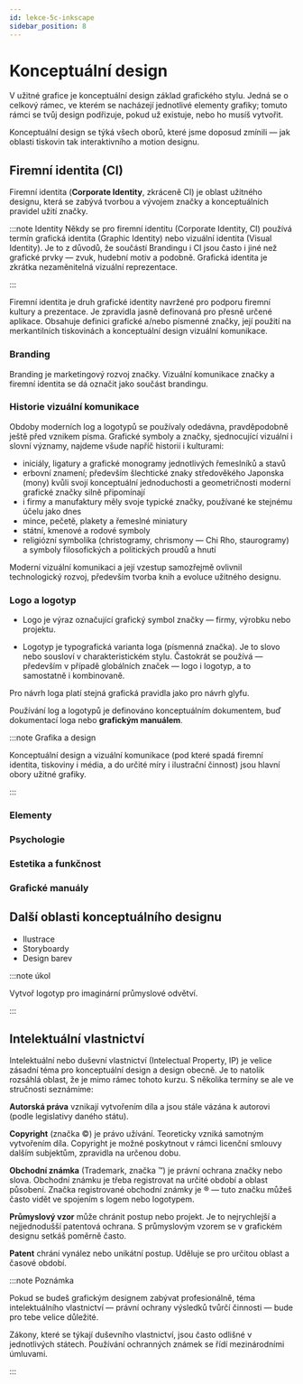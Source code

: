 ```yaml
---
id: lekce-5c-inkscape
sidebar_position: 8
---
```


# Konceptuální design
V užitné grafice je konceptuální design základ grafického stylu. Jedná se o celkový rámec, ve kterém se nacházejí jednotlivé elementy grafiky; tomuto rámci se tvůj design podřizuje, pokud už existuje, nebo ho musíš vytvořit.

Konceptuální design se týká všech oborů, které jsme doposud zmínili — jak oblasti tiskovin tak interaktivního a motion designu.

## Firemní identita (CI)

Firemní identita (**Corporate Identity**, zkráceně CI) je oblast užitného designu, která se zabývá tvorbou a vývojem značky a konceptuálních pravidel užití značky.

:::note Identity
Někdy se pro firemní identitu (Corporate Identity, CI) používá termín grafická identita (Graphic Identity) nebo vizuální identita (Visual Identity). Je to z důvodů, že součástí Brandingu i CI jsou často i jiné než grafické prvky — zvuk, hudební motiv a podobně. Grafická identita je zkrátka nezaměnitelná vizuální reprezentace.

:::

Firemní identita  je druh grafické identity navržené pro podporu firemní kultury a prezentace. Je zpravidla jasně definovaná pro přesně určené aplikace. Obsahuje definici grafické a/nebo písmenné značky, její použití na merkantilních tiskovinách a konceptuální design vizuální komunikace.

### Branding
Branding je marketingový rozvoj značky. Vizuální komunikace značky a firemní identita se dá označit jako součást brandingu.

### Historie vizuální komunikace
Obdoby moderních log a logotypů se používaly odedávna, pravděpodobně ještě před vznikem písma. Grafické symboly a značky, sjednocující vizuální i slovní významy, najdeme všude napříč historií i kulturami:

- iniciály, ligatury a grafické monogramy jednotlivých řemeslníků a stavů
- erbovní znamení; především  šlechtické znaky středověkého Japonska (mony) kvůli svojí konceptuální jednoduchosti a geometričnosti moderní grafické značky silně připomínají
- i firmy a manufaktury měly svoje typické značky, používané ke stejnému účelu jako dnes
- mince, pečetě, plakety a řemeslné miniatury
- státní, kmenové a rodové symboly
- religiózní symbolika (christogramy, chrismony — Chi Rho, staurogramy) a symboly filosofických a politických proudů a hnutí

Moderní vizuální komunikaci a její vzestup samozřejmě ovlivnil technologický rozvoj, především tvorba knih a evoluce užitného designu.  

### Logo a logotyp

- Logo je výraz označující grafický symbol značky — firmy, výrobku nebo projektu.

- Logotyp je typografická varianta loga (písmenná značka). Je to slovo nebo sousloví v charakteristickém stylu. Častokrát se používá — především v případě globálních značek  — logo i logotyp, a to samostatně i kombinovaně.

Pro návrh loga platí stejná grafická pravidla jako pro návrh glyfu.

Používání log a logotypů je definováno konceptuálním dokumentem, buď dokumentací loga nebo **grafickým manuálem**.

:::note Grafika a design

Konceptuální design a vizuální komunikace (pod které spadá firemní identita, tiskoviny i média, a do určité míry i ilustrační činnost) jsou hlavní obory užitné grafiky.

:::

### Elementy
### Psychologie
### Estetika a funkčnost
### Grafické manuály

## Další oblasti konceptuálního designu
- Ilustrace
- Storyboardy
- Design barev

:::note úkol

Vytvoř logotyp pro imaginární průmyslové odvětví.

:::
## Intelektuální vlastnictví
Intelektuální nebo duševní vlastnictví (Intelectual Property, IP) je velice zásadní téma pro konceptuální design a design obecně. Je to natolik rozsáhlá oblast, že je mimo rámec tohoto kurzu. S několika termíny se ale ve stručnosti seznámíme:

**Autorská práva** vznikají vytvořením díla a jsou stále vázána k autorovi (podle legislativy daného státu).

**Copyright** (značka ©) je právo užívání. Teoreticky vzniká samotným vytvořením díla. Copyright je možné poskytnout v rámci licenční smlouvy dalším subjektům, zpravidla na určenou dobu.

**Obchodní známka** (Trademark, značka ™) je právní ochrana značky nebo slova. Obchodní známku je třeba registrovat na určité období a oblast působení. Značka registrované obchodní známky je ® — tuto značku můžeš často vidět ve spojením s logem nebo logotypem.

**Průmyslový vzor** může chránit postup nebo projekt. Je to nejrychlejší a nejjednodušší patentová ochrana. S průmyslovým vzorem se v grafickém designu setkáš poměrně často.

**Patent** chrání vynález nebo unikátní postup. Uděluje se pro určitou oblast a časové období.

:::note Poznámka

 Pokud se budeš grafickým designem zabývat profesionálně, téma intelektuálního vlastnictví — právní ochrany výsledků tvůrčí činnosti — bude pro tebe velice důležité.

 Zákony, které se týkají duševního vlastnictví, jsou často odlišné v jednotlivých státech. Používání ochranných známek se řídí mezinárodními úmluvami.

:::
